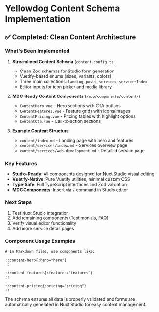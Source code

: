 # Yellowdog Content Schema Implementation

## ✅ Completed: Clean Content Architecture

### What's Been Implemented

1. **Streamlined Content Schema** (`content.config.ts`)
   - Clean Zod schemas for Studio form generation
   - Vuetify-based enums (sizes, variants, colors)
   - Three main collections: `landing`, `posts`, `services`, `servicesIndex`
   - Editor inputs for icon picker and media library

2. **MDC-Ready Content Components** (`/app/components/content/`)
   - `ContentHero.vue` - Hero sections with CTA buttons
   - `ContentFeatures.vue` - Feature grids with icons/images
   - `ContentPricing.vue` - Pricing tables with highlight options
   - `ContentCta.vue` - Call-to-action sections

3. **Example Content Structure**
   - `content/index.md` - Landing page with hero and features
   - `content/services/index.md` - Services overview page
   - `content/services/web-development.md` - Detailed service page

### Key Features

- **Studio-Ready**: All components designed for Nuxt Studio visual editing
- **Vuetify-Native**: Pure Vuetify utilities, minimal custom CSS
- **Type-Safe**: Full TypeScript interfaces and Zod validation
- **MDC Components**: Insert via `/` command in Studio editor

### Next Steps

1. Test Nuxt Studio integration
2. Add remaining components (Testimonials, FAQ)
3. Verify visual editor functionality
4. Add more service detail pages

### Component Usage Examples

```mdc
# In Markdown files, use components like:

::content-hero{:hero="hero"}
::

::content-features{:features="features"}
::

::content-pricing{:pricing="pricing"}
::
```

The schema ensures all data is properly validated and forms are automatically generated in Nuxt Studio for easy content management.
